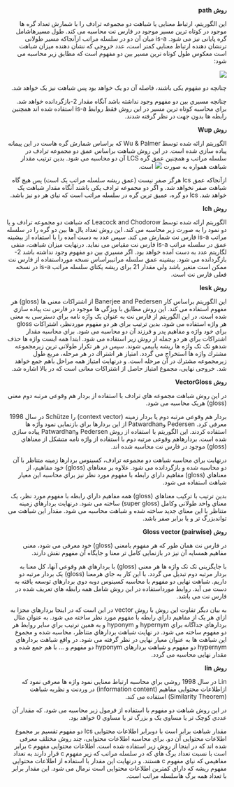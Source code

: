 <div dir='rtl'>
<p> 
  <b>
روش path
    </b>

این الگوریتم، ارتباط معنایی یا شباهت دو مجموعه ترادف را با شمارش تعداد گره ها موجود در کوتاه ترین مسیر موجود در فارس نت محاسبه می کند. طول مسیرهاشامل گره پایانی نیز می شود. is-a میان آن دو در سلسله مراتب
ازآنجاکه مسیر طولانی ترنشان دهنده ارتباط معنایی کمتر است، عدد خروجی که نشان دهنده میزان شباهت است معکوس طول کوتاه ترین مسیر بین دو مفهوم است که مطابق زیر محاسبه می شود:

<img src="http://latex.codecogs.com/gif.latex?relatedness%3D%5Cfrac%7B1%7D%7Bdistance%7D"><img/>


چنانچه دو مفهوم یکی باشند، فاصله آن دو یک خواهد بود پس شباهت نیز یک خواهد شد.

چنانچه مسیري بین دو مفهوم وجود نداشته باشد آنگاه مقدار 2-بازگردانده خواهد شد. براي محاسبه کوتاه ترین
مسیر در این روش فقط روابط is-a استفاده شده اند همچنین رابطه ها بدون جهت در نظر گرفته شدند.

</p> 


<p> 
  <b>
روش Wup
    </b>
  
الگوریتم ارائه شده توسط Wu & Palmer که براساس شمارش گره هاست در این پیمانه پیاده سازي شده است. در این روش شباهت براساس عمق دو مجموعه ترادف در سلسله مراتب و همچنین عمق گره LCS آن دو محاسبه می شود.
بدین ترتیب مقدار شباهت همواره به صورت
  <img src="http://latex.codecogs.com/gif.latex?0%3C%20score%5Cleq%201"><img/> است.

ازآنجاکه عمق lcs هرگز صفر نیست (عمق ریشه سلسله مراتب یک است) پس هیچ گاه شباهت صفر نخواهد شد. و اگر دو مجموعه ترادف یکی باشند آنگاه مقدار شباهت یک خواهد شد.
lcs دو گره، عمیق ترین گره در سلسله مراتب است که نیاي هر دو نیز باشد.
</p> 

<p> 
  <b>
روش lch
    </b>
  
الگوریتم ارائه شده توسط Leacock and Chodorow که شباهت دو مجموعه ترادف و یا دو نمود را به صورت زیر محاسبه می کند. این روش تعداد یال ها بین دو گره را در سلسله مراتب is-a فارس نت شمارش می کند. سپس عدد به دست آمده را با استفاده از بیشینه عمق در سلسله مراتب is-a  فارس نت مقیاس می نماید. درنهایت میزان شباهت، منفی لگاریتم عدد به دست آمده خواهد بود.
اگر مسیري بین دو مفهوم وجود نداشته باشد 2- بازگردانده می شود.
بیشینه عمق سلسله مراتببراساس نسخه مورداستفاده از فارس نت ممکن است متغیر باشد ولی مقدار 21 برای ریشه یکتاي سلسله مراتب is-a در نسخه فعلی فارس نت است.

</p> 

<p> 
  <b>
روش lesk
    </b>
  
این الگوریتم براساس کار Banerjee and Pedersen از اشتراکات معنی ها (gloss) هر مفهوم استفاده می کند. این روش مطابق با ویژگی ها موجود در فارس نت پیاده سازي شده است. در این الگوریتم از فارس نت به عنوان یک واژه نامه براي دسترسی به معنی هر واژه استفاده می شود.
بدین ترتیب براي هر دو مفهوم موردنظر، اشتراکات gloss براي خود واژه و مفاهیم پدر و فرزند آن دو محاسبه می شود.
براي محاسبه مقدار اشتراکات براي هر دو جمله از روش زیر استفاده می شود.
ابتدا همه ایست واژه ها حذف شدهو تک تک واژه ها ریشه یابیمی شوند. سپس در هر تکرار طولانی ترین زیرمجموعه مشترك واژه ها استخراج می گردد. امتیاز هر اشتراك در هر مرحله، مربع طول زیرمجموعه مشترك در آن مرحله است. و درنهایت امتیاز همه مراحل باهم جمع خواهد شد.
خروجی نهایی، مجموع امتیاز حاصل از اشتراکات معانی است که در بالا اشاره شد.

</p> 



<p> 
  <b>
روش VectorGloss
    </b>
  
در این روش شباهت مجموعه هاي ترادف با استفاده از بردار هم وقوعی مرتبه دوم معنی (gloss) هریک محاسبه می شود.

بردار هم وقوعی مرتبه دوم یا بردار زمینه (context vector) را Schütze در سال 1998 معرفی کرد.
Pedersen وPatwardhan از این بردارها براي بازنمایی نمود واژه ها استفاده کردند.
این الگوریتم با استفاده از روش Pedersen وPatwardhan پیاده سازي شده است. بردارهاهم وقوعی مرتبه دوم با استفاده از واژه نامه متشکل از معناهاي (gloss) موجود در فارس نت محاسبه شده اند.

درنهایت براي محاسبه شباهت دو مجموعه ترادف، کسینوس بردارها زمینه متناظر با آن دو محاسبه شده و بازگردانده می شود. علاوه بر معناهاي (gloss) خود مفاهیم، از معناهاي (gloss)  مفاهیم داراي رابطه با مفهوم مورد نظر نیز براي محاسبه این معیار شباهت استفاده می شود.

بدین ترتیب با ترکیب معناهاي (gloss)  همه مفاهیم داراي رابطه با مفهوم مورد نظر، یک معناي واحد طولانی وکامل (super gloss) ساخته می شود. درنهایت بردارهاي زمینه متناظر با این معناي جدید ساخته شده و شباهت محاسبه می شود. مقدار این شباهت می تواندبزرگ تر و یا برابر صفر باشد.


</p> 

<p> 
  <b>
روش Gloss vector (pairwise)
    </b>
  

در فارس نت همان طور که هر مفهوم بامعنی (gloss) خود معرفی می شود، معنی مفاهیم همسایه آن نیز در بازنمایی کامل تر معنا و جایگاه آن مفهوم نقش دارند.

با جایگزینی تک تک واژه ها هر معنی (gloss)  با بردارهاي هم وقوعی آنها، کل معنا به بردار مرتبه دوم تبدیل می گردد. با این کار به جاي هرمعنا (gloss)  یک بردار مرتبه دو داریم. شباهت نهایی دو مفهوم با محاسبه کسینوس دوبه دوي بردارهاي توسعه یافته به دست می آید. روابط مورداستفاده در این روش شامل همه رابطه هاي تعریف شده در فارس نت می باشد.

به بیان دیگر تفاوت این روش با روش vector در این است که در اینجا بردارهاي مجزا به ازاي هر یک از مفاهیم داراي رابطه با مفهوم مورد نظر ساخته می شود. به عنوان مثال بردارهاي جداگانه براي hypernym و hyponym و به همین ترتیب براي سایر روابط هر دو مفهوم ساخته می شود. در نهایت شباهت بردارهاي متناظر، محاسبه شده و مجموع این شباهت ها به عنوان معیار نهایی در نظر گرفته می شود. در واقع شباهت بردارهاي hypernym دو مفهوم و شباهت بردارهاي hyponym دو مفهوم و ... با هم جمع شده و مقدار نهایی محاسبه می گردد.

</p> 




<p> 
  <b>
روش lin
    </b>
  

Lin در سال 1998 روشی براي محاسبه ارتباط معنایی نمود واژه ها معرفی نمود که ازاطلاعات محتوایی مفاهیم (information content) در وردنت و نظریه شباهت (Similarity Theorem) استفاده می کند.

در این روش شباهت دو مفهوم با استفاده از فرمول زیر محاسبه می شود. که مقدار آن عددي کوچک تر یا مساوي یک و بزرگ تر یا مساوي 0 خواهد بود.


مقدار شباهت برابر است با دوبرابر اطلاعات محتوایی lcs دو مفهوم تقسیم بر مجموع اطلاعات محتوایی آن دو.
براي محاسبه اطلاعات محتوایی، چند روش مختلف معرفی شده اند که در اینجا از روش زیر استفاده شده است.
اطلاعات محتوایی مفهوم c برابر است با نسبت تعداد برگ هاي که در سلسله مراتب که زیر مفهوم c قرار دارند به تعداد مفاهیمی که نیاي مفهوم c هستند. و درنهایت این مقدار با استفاده از اطلاعات محتوایی مفهوم ریشه که داراي کمترین اطلاعات محتوایی است نرمال می شود. این مقدار برابر با تعداد همه برگ هاسلسله مراتب است.


</p> 


</div>

